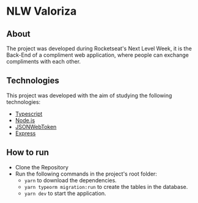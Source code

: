 # NLW Valoriza

## About

The project was developed during Rocketseat's Next Level Week, it is the Back-End of a compliment web application, where people can exchange compliments with each other. 

## Technologies

This project was developed with the aim of studying the following technologies:
  - [Typescript](https://www.typescriptlang.org/)
  - [Node.js](https://nodejs.org/en/)
  - [JSONWebToken](https://github.com/auth0/node-jsonwebtoken#readme)
  - [Express](https://expressjs.com/pt-br/)

## How to run

- Clone the Repository
- Run the following commands in the project's root folder:
  - `yarn` to download the dependencies.
  - `yarn typeorm migration:run` to create the tables in the database.
  - `yarn dev` to start the application.